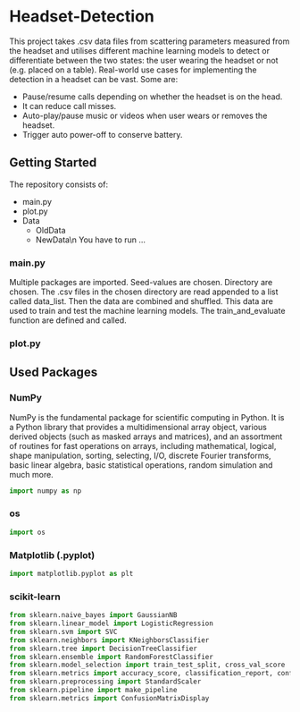 # Headset-Detection

This project takes .csv data files from scattering parameters measured from the headset and utilises different machine learning models to detect or differentiate between the two states: the user wearing the headset or not (e.g. placed on a table).
Real-world use cases for implementing the detection in a headset can be vast. Some are:
- Pause/resume calls depending on whether the headset is on the head.
- It can reduce call misses.
- Auto-play/pause music or videos when user wears or removes the headset.
- Trigger auto power-off to conserve battery.

## Getting Started
The repository consists of:
- main.py
- plot.py
- Data
  - OldData
  - NewData\n
You have to run ...

### main.py
Multiple packages are imported.
Seed-values are chosen.
Directory are chosen.
The .csv files in the chosen directory are read appended to a list called data_list.
Then the data are combined and shuffled.
This data are used to train and test the machine learning models.
The train_and_evaluate function are defined and called.

### plot.py


## Used Packages
### NumPy
NumPy is the fundamental package for scientific computing in Python. It is a Python library that provides a multidimensional array object, various derived objects (such as masked arrays and matrices), and an assortment of routines for fast operations on arrays, including mathematical, logical, shape manipulation, sorting, selecting, I/O, discrete Fourier transforms, basic linear algebra, basic statistical operations, random simulation and much more.
```python
import numpy as np
```

### os
```python
import os
```

### Matplotlib (.pyplot)
```python
import matplotlib.pyplot as plt
```

### scikit-learn
```python
from sklearn.naive_bayes import GaussianNB
from sklearn.linear_model import LogisticRegression
from sklearn.svm import SVC
from sklearn.neighbors import KNeighborsClassifier
from sklearn.tree import DecisionTreeClassifier
from sklearn.ensemble import RandomForestClassifier
from sklearn.model_selection import train_test_split, cross_val_score
from sklearn.metrics import accuracy_score, classification_report, confusion_matrix
from sklearn.preprocessing import StandardScaler
from sklearn.pipeline import make_pipeline
from sklearn.metrics import ConfusionMatrixDisplay
```
<!--
## Contributions & Help
This project has been conducted by Stine Byrjalsen in collaboration with RTX A/S.

Any questions or help, don't hesistate to contact byrjal99@gmail.com
-->
